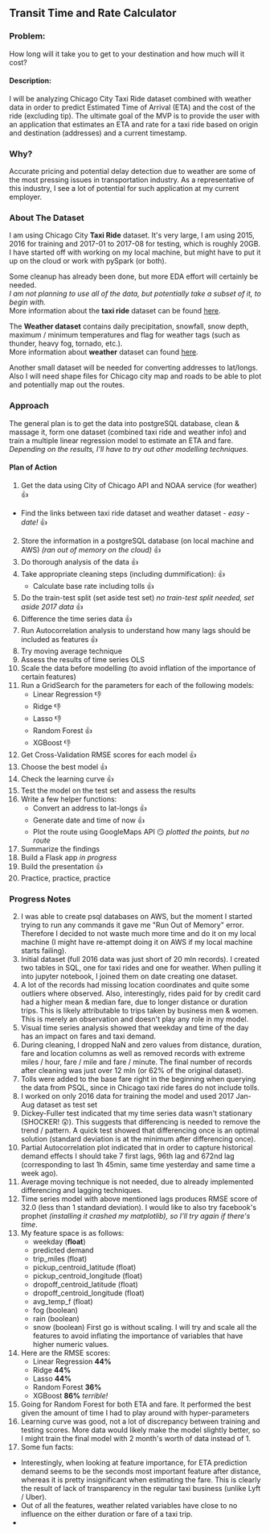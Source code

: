 ## Transit Time and Rate Calculator

### Problem:
How long will it take you to get to your destination and how much will it cost?

#### Description:
I will be analyzing Chicago City Taxi Ride dataset combined with weather data in order to predict Estimated Time of Arrival (ETA) and the cost of the ride (excluding tip). The ultimate goal of the MVP is to provide the user with an application that estimates an ETA and rate for a taxi ride based on origin and destination (addresses) and a current timestamp.

### Why?
Accurate pricing and potential delay detection due to weather are some of the most pressing issues in transportation industry. As a representative of this industry, I see a lot of potential for such application at my current employer.

### About The Dataset
I am using Chicago City **Taxi Ride** dataset. It's very large, I am using 2015, 2016 for training and 2017-01 to 2017-08 for testing, which is roughly 20GB. I have started off with working on my local machine, but might have to put it up on the cloud or work with pySpark (or both).

Some cleanup has already been done, but more EDA effort will certainly be needed.  
*I am not planning to use all of the data, but potentially take a subset of it, to begin with.*  
More information about the **taxi ride** dataset can be found [here](https://digital.cityofchicago.org/index.php/chicago-taxi-data-released/).

The **Weather dataset** contains daily precipitation, snowfall, snow depth, maximum / minimum temperatures and flag for weather tags (such as thunder, heavy fog, tornado, etc.).  
More information about **weather** dataset can found [here](https://www.ncdc.noaa.gov/).

Another small dataset will be needed for converting addresses to lat/longs.
Also I will need shape files for Chicago city map and roads to be able to plot and potentially map out the routes.

### Approach
The general plan is to get the data into postgreSQL database, clean & massage it, form one dataset (combined taxi ride and weather info) and train a multiple linear regression model to estimate an ETA and fare.
*Depending on the results, I'll have to try out other modelling techniques.*

#### Plan of Action
1. Get the data using City of Chicago API and NOAA service (for weather) :thumbsup:
  * Find the links between taxi ride dataset and weather dataset - *easy - date!* :thumbsup:
2. Store the information in a postgreSQL database (on local machine and AWS) *(ran out of memory on the cloud)* :thumbsup:
3. Do thorough analysis of the data :thumbsup:
4. Take appropriate cleaning steps (including dummification): :thumbsup:
    * Calculate base rate including tolls :thumbsup:
5. Do the train-test split (set aside test set) *no train-test split needed, set aside 2017 data* :thumbsup:
6. Difference the time series data :thumbsup:
7. Run Autocorrelation analysis to understand how many lags should be included as features :thumbsup:
8. Try moving average technique
9. Assess the results of time series OLS
10. Scale the data before modelling (to avoid inflation of the importance of certain features)
11. Run a GridSearch for the parameters for each of the following models:
    * Linear Regression :thumbsdown:
    * Ridge :thumbsdown:
    * Lasso :thumbsdown:
    * Random Forest :thumbsup:
    * XGBoost :thumbsdown:
12. Get Cross-Validation RMSE scores for each model :thumbsup:
13. Choose the best model :thumbsup:
13. Check the learning curve :thumbsup:
14. Test the model on the test set and assess the results
15. Write a few helper functions:
    * Convert an address to lat-longs :thumbsup:
    * Generate date and time of now :thumbsup:
    * Plot the route using GoogleMaps API :smirk: *plotted the points, but no route*
16. Summarize the findings
17. Build a Flask app *in progress*
18. Build the presentation :thumbsup:
19. Practice, practice, practice


### Progress Notes
2. I was able to create psql databases on AWS, but the moment I started trying to run any commands it gave me "Run Out of Memory" error. Therefore I decided to not waste much more time and do it on my local machine (I might have re-attempt doing it on AWS if my local machine starts failing).  
2. Initial dataset (full 2016 data was just short of 20 mln records). I created two tables in SQL, one for taxi rides and one for weather. When pulling it into jupyter notebook, I joined them on date creating one dataset.  
3. A lot of the records had missing location coordinates and quite some outliers where observed. Also, interestingly, rides paid for by credit card had a higher mean & median fare, due to longer distance or duration trips. This is likely attributable to trips taken by business men & women. This is merely an observation and doesn't play any role in my model.
3. Visual time series analysis showed that weekday and time of the day has an impact on fares and taxi demand.    
4. During cleaning, I dropped NaN and zero values from distance, duration, fare and location columns as well as removed records with extreme miles / hour, fare / mile and fare / minute. The final number of records after cleaning was just over 12 mln (or 62% of the original dataset).  
4. Tolls were added to the base fare right in the beginning when querying the data from PSQL, since in Chicago taxi ride fares do not include tolls.  
5. I worked on only 2016 data for training the model and used 2017 Jan-Aug dataset as test set  
6. Dickey-Fuller test indicated that my time series data wasn't stationary (SHOCKER! :astonished:). This suggests that differencing is needed to remove the trend / pattern. A quick test showed that differencing once is an optimal solution (standard deviation is at the minimum after differencing once).  
7. Partial Autocorrelation plot indicated that in order to capture historical demand effects I should take 7 first lags, 96th lag and 672nd lag (corresponding to last 1h 45min, same time yesterday and same time a week ago).  
8. Average moving technique is not needed, due to already implemented differencing and lagging techniques.  
9. Time series model with above mentioned lags produces RMSE score of 32.0 (less than 1 standard deviation). I would like to also try facebook's prophet *(installing it crashed my matplotlib), so I'll try again if there's time*.  
10. My feature space is as follows:
    * weekday (**float**)
    * predicted demand
    * trip_miles (float)
    * pickup_centroid_latitude (float)
    * pickup_centroid_longitude (float)
    * dropoff_centroid_latitude (float)
    * dropoff_centroid_longitude (float)
    * avg_temp_f (float)
    * fog (boolean)
    * rain (boolean)
    * snow (boolean)
First go is without scaling. I will try and scale all the features to avoid inflating the importance of variables that have higher numeric values.  
12. Here are the RMSE scores:
    * Linear Regression **44%**
    * Ridge **44%**
    * Lasso **44%**
    * Random Forest **36%**
    * XGBoost  **86%** *terrible!*
13. Going for Random Forest for both ETA and fare. It performed the best given the amount of time I had to play around with hyper-parameters
14. Learning curve was good, not a lot of discrepancy between training and testing scores. More data would likely make the model slightly better, so I might train the final model with 2 month's worth of data instead of 1.
17. Some fun facts:
  * Interestingly, when looking at feature importance, for ETA prediction demand seems to be the seconds most important feature after distance, whereas it is pretty insignificant when estimating the fare. This is clearly the result of lack of transparency in the regular taxi business (unlike Lyft / Uber).   
  * Out of all the features, weather related variables have close to no influence on the either duration or fare of a taxi trip.
  * 
